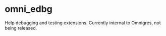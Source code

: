# omni_edbg

Help debugging and testing extensions. Currently internal to Omnigres, not being released.
